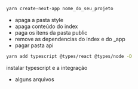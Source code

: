 ```bash
yarn create-next-app nome_do_seu_projeto
```
* apaga a pasta style
* apaga conteúdo do index
* paga os itens da pasta public
* remove as dependencias do index e do _app
 * pagar pasta api


```bash
yarn add typescript @types/react @types/node -D 
```
instalar typescript e a integração
* alguns arquivos
